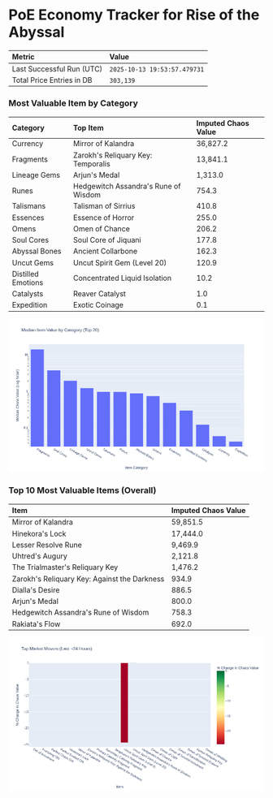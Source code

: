 # PoE Economy Tracker for Rise of the Abyssal

<!-- START_MAINTENANCE -->
| Metric | Value |
|:---|:---|
| Last Successful Run (UTC) | `2025-10-13 19:53:57.479731` |
| Total Price Entries in DB | `303,139` |

<!-- END_MAINTENANCE -->

<!-- START_DATAFRAME_DEBUG -->
<!-- END_DATAFRAME_DEBUG -->

<!-- START_CATEGORY_ANALYSIS -->
### Most Valuable Item by Category
| Category | Top Item | Imputed Chaos Value |
| :--- | :--- | :--- |
| Currency | Mirror of Kalandra | 36,827.2 |
| Fragments | Zarokh's Reliquary Key: Temporalis | 13,841.1 |
| Lineage Gems | Arjun's Medal | 1,313.0 |
| Runes | Hedgewitch Assandra's Rune of Wisdom | 754.3 |
| Talismans | Talisman of Sirrius | 410.8 |
| Essences | Essence of Horror | 255.0 |
| Omens | Omen of Chance | 206.2 |
| Soul Cores | Soul Core of Jiquani | 177.8 |
| Abyssal Bones | Ancient Collarbone | 162.3 |
| Uncut Gems | Uncut Spirit Gem (Level 20) | 120.9 |
| Distilled Emotions | Concentrated Liquid Isolation | 10.2 |
| Catalysts | Reaver Catalyst | 1.0 |
| Expedition | Exotic Coinage | 0.1 |


![Category Analysis Chart](charts/category_analysis.png)
<!-- END_ANALYSIS -->

<!-- START_ANALYSIS -->
### Top 10 Most Valuable Items (Overall)
| Item | Imputed Chaos Value |
| :--- | :--- |
| Mirror of Kalandra | 59,851.5 |
| Hinekora's Lock | 17,444.0 |
| Lesser Resolve Rune | 9,469.9 |
| Uhtred's Augury | 2,121.8 |
| The Trialmaster's Reliquary Key | 1,476.2 |
| Zarokh's Reliquary Key: Against the Darkness | 934.9 |
| Dialla's Desire | 886.5 |
| Arjun's Medal | 800.0 |
| Hedgewitch Assandra's Rune of Wisdom | 758.3 |
| Rakiata's Flow | 692.0 |


![Market Movers Chart](charts/market_movers.png)
<!-- END_ANALYSIS -->
